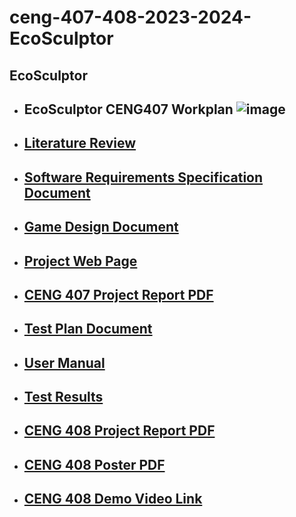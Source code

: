 # ceng-407-408-2023-2024-EcoSculptor
## EcoSculptor

- ## EcoSculptor CENG407 Workplan ![image](https://github.com/CankayaUniversity/ceng-407-408-2023-2024-EcoSculptor/assets/63861431/e350cade-bd92-48e7-954a-2450bc7bf912)

- ## [Literature Review](https://github.com/CankayaUniversity/ceng-407-408-2023-2024-EcoSculptor/wiki/Literature-Review)

- ## [Software Requirements Specification Document](https://github.com/CankayaUniversity/ceng-407-408-2023-2024-EcoSculptor/wiki/Software-Requirements-Specification-Document)

- ## [Game Design Document](https://github.com/CankayaUniversity/ceng-407-408-2023-2024-EcoSculptor/wiki/Game-Design-Document)

- ## [Project Web Page](https://ozgundogan2000.wixsite.com/ecosculptor)

- ## [CENG 407 Project Report PDF](https://drive.google.com/file/d/14kLW3BM6FG9R_-VtGyh9rs8_p7TAa7U0/view?usp=sharing)

- ## [Test Plan Document](https://github.com/CankayaUniversity/ceng-407-408-2023-2024-EcoSculptor/wiki/Test-Plan-Document)

- ## [User Manual](https://github.com/CankayaUniversity/ceng-407-408-2023-2024-EcoSculptor/wiki/User-Manual)

- ## [Test Results](https://github.com/CankayaUniversity/ceng-407-408-2023-2024-EcoSculptor/wiki/Test-Results)

- ## [CENG 408 Project Report PDF](https://drive.google.com/file/d/1vmhWE1PIKqkHUMbkLg2V3F2hV7wpgzvG/view?usp=sharing)

- ## [CENG 408 Poster PDF](https://drive.google.com/file/d/1-tJoPu29nWvhPoFJrHw3R0iqjtTinQ8T/view?usp=sharing)

- ## [CENG 408 Demo Video Link](https://www.youtube.com/watch?v=ViMa-MOm5ZM&ab_channel=%C3%96zg%C3%BCnDo%C4%9Fan)
